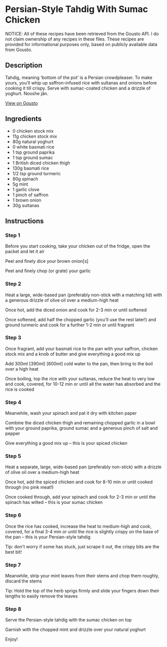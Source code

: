 # Persian-Style Tahdig With Sumac Chicken

NOTICE: All of these recipes have been retrieved from the Gousto API. I do not claim ownership of any recipes in these files. These recipes are provided for informational purposes only, based on publicly available data from Gousto.

## Description

Tahdig, meaning ‘bottom of the pot’ is a Persian crowdpleaser. To make yours, you’ll whip up saffron-infused rice with sultanas and onions before cooking it till crispy. Serve with sumac-coated chicken and a drizzle of yoghurt. Nooshe jân.

[View on Gousto](https://www.gousto.co.uk/recipes/cookbook/persian-style-tahdig-with-sumac-chicken)

## Ingredients

- 0 chicken stock mix
- 11g chicken stock mix
- 80g natural yoghurt
- 0 white basmati rice
- 1 tsp ground paprika
- 1 tsp ground sumac
- 1 British diced chicken thigh
- 130g basmati rice
- 1/2 tsp ground turmeric
- 80g spinach
- 5g mint
- 1 garlic clove
- 1 pinch of saffron
- 1 brown onion
- 30g sultanas

## Instructions


### Step 1

Before you start cooking, take your chicken out of the fridge, open the packet and let it air

Peel and finely dice your brown onion[s]

Peel and finely chop (or grate) your garlic


### Step 2

Heat a large, wide-based pan (preferably non-stick with a matching lid) with a generous drizzle of olive oil over a medium-high heat

Once hot, add the diced onion and cook for 2-3 min or until softened

Once softened, add half the chopped garlic (you'll use the rest later!) and ground turmeric and cook for a further 1-2 min or until fragrant


### Step 3

Once fragrant, add your basmati rice to the pan with your saffron, chicken stock mix and a knob of butter and give everything a good mix up

Add 300ml <span class="text-purple">[390ml]</span> <span class="text-danger">[600ml]</span> cold water to the pan, then bring to the boil over a high heat

Once boiling, top the rice with your sultanas, reduce the heat to very low and cook, covered, for 10-12 min or until all the water has absorbed and the rice is cooked


### Step 4

Meanwhile, wash your spinach and pat it dry with kitchen paper

Combine the diced chicken thigh and remaining chopped garlic in a bowl with your ground paprika, ground sumac and a generous pinch of salt and pepper

Give everything a good mix up – this is your spiced chicken


### Step 5

Heat a separate, large, wide-based pan (preferably non-stick) with a drizzle of olive oil over a medium-high heat

Once hot, add the spiced chicken and cook for 8-10 min or until cooked through (no pink meat!)

Once cooked through, add your spinach and cook for 2-3 min or until the spinach has wilted – this is your sumac chicken


### Step 6

Once the rice has cooked, increase the heat to medium-high and cook, covered, for a final 3-4 min or until the rice is slightly crispy on the base of the pan – this is your Persian-style tahdig

Tip: don't worry if some has stuck, just scrape it out, the crispy bits are the best bit!


### Step 7

Meanwhile, strip your mint leaves from their stems and chop them roughly, discard the stems

Tip: Hold the top of the herb sprigs firmly and slide your fingers down their lengths to easily remove the leaves

### Step 8

Serve the Persian-style tahdig with the sumac chicken on top

Garnish with the chopped mint and drizzle over your natural yoghurt

Enjoy!

